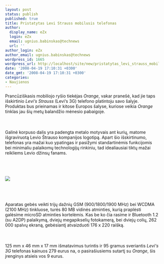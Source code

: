 ```yaml
---
layout: post
status: publish
published: true
title: Pristatytas Levi Strauss mobilusis telefonas
author:
  display_name: eZx
  login: eZx
  email: ugnius.babinskas@technews
  url: ''
author_login: eZx
author_email: ugnius.babinskas@technews
wordpress_id: 1665
wordpress_url: http://localhost/site/new/pristatytas_levi_strauss_mobilusis_telefonas/
date: '2008-04-19 17:10:31 +0300'
date_gmt: '2008-04-19 17:10:31 +0300'
categories:
- Naujienos
---
```

<p>Prancūziškasis mobiliojo ryšio tiekėjas <i>Orange</i>, vakar pranešė, kad jie taps išskirtinio <i>Levi‘s Strauss</i> (Levi‘s 3G) telefono platintoju savo šalyje. Produktas bus prieinamas ir kitose Europos šalyse, kuriose veikia <i>Orange</i> tinklas jau šių metų balandžio mėnesio pabaigoje.<br />
<br><br />
<br>Galinė korpuso dalis yra padengta metalo motyvais ant kurių, matome išgraviruotą Levio Štrauso kompanijos logotipą. Apart šio išskirtinumo, telefonas yra mažai kuo ypatingas ir pasižymi standartinėmis funkcijomis bei minimaliu palaikomų technologijų rinkiniu, tad idealiausiai tiktų mažai reikliems Levio džinsų fanams.<br />
<br><br />
<br><br><img src="http://www.technews.lt/upl/Failai/levis_3g.jpg"><br><br />
<br><br />
<br>Aparatas gebės veikti trijų dažnių GSM (900/1800/1900 MHz) bei WCDMA (2100 MHz) tinkluose, turės 80 MB vidinės atminties, kurią praplėsti galėsime microSD atminties kortelėmis. Kas be ko čia rasime ir Bluetooth 1.2 (su A2DP) palaikymą, dviejų megapikselių fotokamerą, bei dviejų colių, 262 000 spalvų ekraną, gebėsiantį atvaizduoti 176 x 220 raišką.<br />
<br><br />
<br>125 mm x 46 mm x 17 mm išmatavimus turintis ir 95 gramus sveriantis <i>Levi‘s 3G</i> telefonas kainuos 279 eurus na, o pasirašiusiems sutartį su <i>Orange</i>, šis įrenginys atsieis vos 9 eurus.<br />
<br><br />
<br></p>
